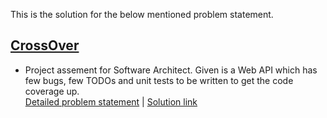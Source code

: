 This is the solution for the below mentioned problem statement.

## [CrossOver](https://crossover.com/)
 - Project assement for Software Architect. Given is a Web API which has few bugs, few TODOs and unit tests to be written to get the code coverage up.\
  [Detailed problem statement](https://github.com/pdhimate/Interviews/blob/master/CrossOver/Software%20Architect/ReadMe.md) | [Solution link](https://github.com/pdhimate/CrossExchange)
 